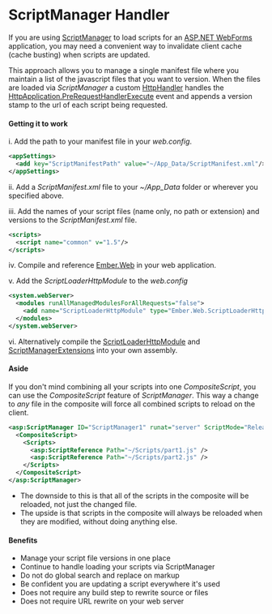 ScriptManager Handler
=============================

If you are using [ScriptManager](http://msdn.microsoft.com/en-us/library/system.web.ui.scriptmanager(v=vs.110).aspx) to load scripts for an [ASP.NET WebForms](http://www.asp.net/web-forms) application, you may need a convenient way to invalidate client cache (cache busting) when scripts are updated.

This approach allows you to manage a single manifest file where you maintain a list of the javascript files that you want to version. When the files are loaded via *ScriptManager* a custom [HttpHandler](http://msdn.microsoft.com/en-us/library/ms227675(v=vs.85).aspx) handles the [HttpApplication.PreRequestHandlerExecute](http://msdn.microsoft.com/en-us/library/system.web.httpapplication.prerequesthandlerexecute(v=vs.110).aspx) event and appends a version stamp to the url of each script being requested.

#### Getting it to work
i. Add the path to your manifest file in your *web.config*.
```xml
<appSettings>
  <add key="ScriptManifestPath" value="~/App_Data/ScriptManifest.xml"/>
</appSettings>
```
ii. Add a *ScriptManifest.xml* file to your *~/App_Data* folder or wherever you specified above.

iii. Add the names of your script files (name only, no path or extension) and versions to the *ScriptManifest.xml* file.
```xml
<scripts>
  <script name="common" v="1.5"/>
</scripts>
```
iv. Compile and reference [Ember.Web](http://github.com/EmberConsultingGroup/ScriptManagerHandler/tree/master/Ember.Web) in your web application.

v. Add the *ScriptLoaderHttpModule* to the *web.config*
```xml
<system.webServer>
  <modules runAllManagedModulesForAllRequests="false">
    <add name="ScriptLoaderHttpModule" type="Ember.Web.ScriptLoaderHttpModule" preCondition="managedHandler" />
  </modules>    
</system.webServer>
```

vi. Alternatively compile the [ScriptLoaderHttpModule](http://github.com/EmberConsultingGroup/ScriptManagerHandler/blob/master/Ember.Web/ScriptLoaderHttpModule.cs) and [ScriptManagerExtensions](http://github.com/EmberConsultingGroup/ScriptManagerHandler/blob/master/Ember.Web/ScriptManagerExtensions.cs) into your own assembly.

#### Aside
If you don't mind combining all your scripts into one *CompositeScript*, you can use the *CompositeScript* feature of *ScriptManager*. This way a change to *any* file in the composite will force all combined scripts to reload on the client.
```xml
<asp:ScriptManager ID="ScriptManager1" runat="server" ScriptMode="Release">
  <CompositeScript>
    <Scripts>
      <asp:ScriptReference Path="~/Scripts/part1.js" />
      <asp:ScriptReference Path="~/Scripts/part2.js" />
    </Scripts>
  </CompositeScript>
</asp:ScriptManager>
```

* The downside to this is that all of the scripts in the composite will be reloaded, not just the changed file.
* The upside is that scripts in the composite will always be reloaded when they are modified, without doing anything else.


#### Benefits
* Manage your script file versions in one place
* Continue to handle loading your scripts via ScriptManager
* Do not do global search and replace on markup
* Be confident you are updating a script everywhere it's used
* Does not require any build step to rewrite source or files
* Does not require URL rewrite on your web server
